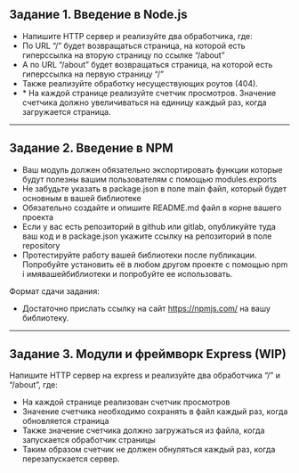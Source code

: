 ## Задание 1. Введение в Node.js ##

- Напишите HTTP сервер и реализуйте два обработчика, где:
- По URL “/” будет возвращаться страница, на которой есть гиперссылка на вторую страницу по ссылке “/about”
- А по URL “/about” будет возвращаться страница, на которой есть гиперссылка на первую страницу “/”
- Также реализуйте обработку несуществующих роутов (404).
- \* На каждой странице реализуйте счетчик просмотров. Значение счетчика должно увеличиваться на единицу каждый раз, когда загружается страница.

------------------------------------------------------------------------------------------------------------
##  Задание 2. Введение в NPM ##

- Ваш модуль должен обязательно экспортировать функции которые будут полезны вашим пользователям с помощью modules.exports
- Не забудьте указать в package.json в поле main файл, который будет основным в вашей библиотеке
- Обязательно создайте и опишите README.md файл в корне вашего проекта
- Если у вас есть репозиторий в github или gitlab, опубликуйте туда ваш код и в package.json укажите ссылку на репозиторий в поле repository
- Протестируйте работу вашей библиотеки после публикации. Попробуйте установить её в любом другом проекте с помощью npm i имявашейбиблиотеки и попробуйте ее использовать.

Формат сдачи задания:
- Достаточно прислать ссылку на сайт https://npmjs.com/ на вашу библиотеку.

------------------------------------------------------------------------------------------------------------
##  Задание 3. Модули и фреймворк Express (WIP) ##

Напишите HTTP сервер на express и реализуйте два обработчика “/” и “/about”, где:

- На каждой странице реализован счетчик просмотров
- Значение счетчика необходимо сохранять в файл каждый раз, когда обновляется страница
- Также значение счетчика должно загружаться из файла, когда запускается обработчик страницы
- Таким образом счетчик не должен обнуляться каждый раз, когда перезапускается сервер.